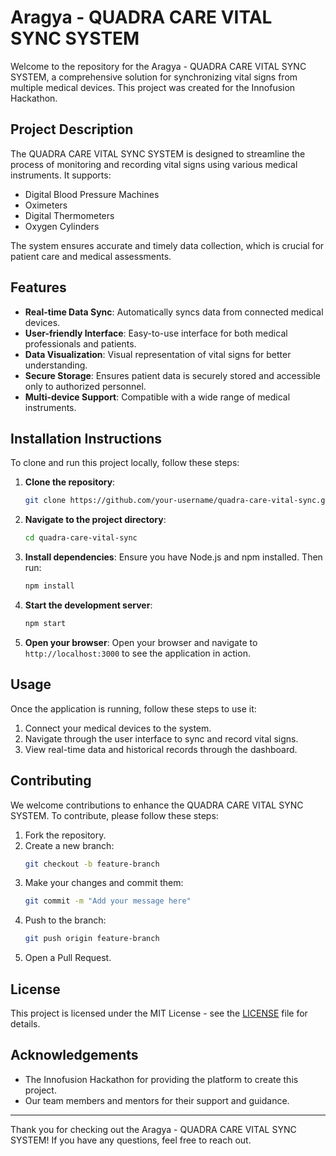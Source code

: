# Aragya - QUADRA CARE VITAL SYNC SYSTEM

Welcome to the repository for the Aragya - QUADRA CARE VITAL SYNC SYSTEM, a comprehensive solution for synchronizing vital signs from multiple medical devices. This project was created for the Innofusion Hackathon.

## Project Description

The QUADRA CARE VITAL SYNC SYSTEM is designed to streamline the process of monitoring and recording vital signs using various medical instruments. It supports:
- Digital Blood Pressure Machines
- Oximeters
- Digital Thermometers
- Oxygen Cylinders

The system ensures accurate and timely data collection, which is crucial for patient care and medical assessments.

## Features

- **Real-time Data Sync**: Automatically syncs data from connected medical devices.
- **User-friendly Interface**: Easy-to-use interface for both medical professionals and patients.
- **Data Visualization**: Visual representation of vital signs for better understanding.
- **Secure Storage**: Ensures patient data is securely stored and accessible only to authorized personnel.
- **Multi-device Support**: Compatible with a wide range of medical instruments.

## Installation Instructions

To clone and run this project locally, follow these steps:

1. **Clone the repository**:
    ```bash
    git clone https://github.com/your-username/quadra-care-vital-sync.git
    ```

2. **Navigate to the project directory**:
    ```bash
    cd quadra-care-vital-sync
    ```

3. **Install dependencies**:
    Ensure you have Node.js and npm installed. Then run:
    ```bash
    npm install
    ```

4. **Start the development server**:
    ```bash
    npm start
    ```

5. **Open your browser**:
    Open your browser and navigate to `http://localhost:3000` to see the application in action.

## Usage

Once the application is running, follow these steps to use it:

1. Connect your medical devices to the system.
2. Navigate through the user interface to sync and record vital signs.
3. View real-time data and historical records through the dashboard.

## Contributing

We welcome contributions to enhance the QUADRA CARE VITAL SYNC SYSTEM. To contribute, please follow these steps:

1. Fork the repository.
2. Create a new branch:
    ```bash
    git checkout -b feature-branch
    ```
3. Make your changes and commit them:
    ```bash
    git commit -m "Add your message here"
    ```
4. Push to the branch:
    ```bash
    git push origin feature-branch
    ```
5. Open a Pull Request.

## License

This project is licensed under the MIT License - see the [LICENSE](LICENSE) file for details.

## Acknowledgements

- The Innofusion Hackathon for providing the platform to create this project.
- Our team members and mentors for their support and guidance.

---

Thank you for checking out the Aragya - QUADRA CARE VITAL SYNC SYSTEM! If you have any questions, feel free to reach out.
